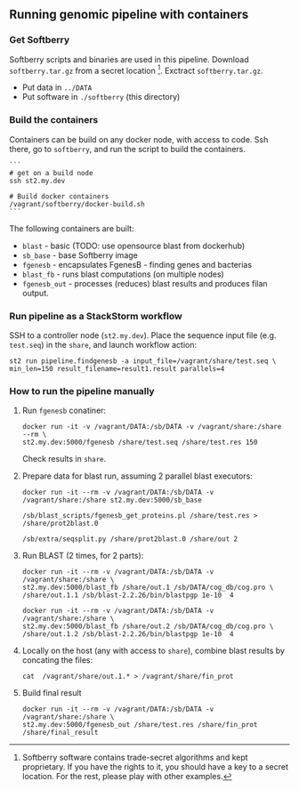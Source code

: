 ## Running genomic pipeline with containers



### Get Softberry
Softberry scripts and binaries are used in this pipeline. Download `softberry.tar.gz` from a secret location [^1]. Exctract `softberry.tar.gz`.

* Put data in `../DATA` 
* Put software in `./softberry` (this directory)


[^1]: Softberry software contains trade-secret algorithms and kept proprietary. If you
  have the rights to it, you should have a key to a secret location. For the rest,
  please play with other examples.


### Build the containers
Containers can be build on any docker node, with access to code. Ssh there, go to `softberry`, and run the script to build the containers.

    ```
    # get on a build node
    ssh st2.my.dev

    # Build docker containers
    /vagrant/softberry/docker-build.sh
    ```
The following containers are built:

* `blast` - basic (TODO: use opensource blast from dockerhub)
* `sb_base` - base Softberry image
* `fgenesb` - encapsulates FgenesB - finding genes and bacterias
* `blast_fb` - runs blast computations (on multiple nodes)
* `fgenesb_out` - processes (reduces) blast results and produces filan output.

### Run pipeline as a StackStorm workflow
SSH to a controller node (`st2.my.dev`). Place the sequence input file (e.g. `test.seq`) in the `share`, and launch workflow action:

```
st2 run pipeline.findgenesb -a input_file=/vagrant/share/test.seq \
min_len=150 result_filename=result1.result parallels=4
```

### How to run the pipeline manually

1. Run `fgenesb` conatiner:

    ```
    docker run -it -v /vagrant/DATA:/sb/DATA -v /vagrant/share:/share  --rm \
    st2.my.dev:5000/fgenesb /share/test.seq /share/test.res 150
    ```

   Check results in `share`.

2. Prepare data for blast run, assuming 2 parallel blast executors:

    ```
    docker run -it --rm -v /vagrant/DATA:/sb/DATA -v /vagrant/share:/share st2.my.dev:5000/sb_base

    /sb/blast_scripts/fgenesb_get_proteins.pl /share/test.res > /share/prot2blast.0

    /sb/extra/seqsplit.py /share/prot2blast.0 /share/out 2
    ```

3. Run BLAST (2 times, for 2 parts):

    ```
    docker run -it --rm -v /vagrant/DATA:/sb/DATA -v /vagrant/share:/share \
    st2.my.dev:5000/blast_fb /share/out.1 /sb/DATA/cog_db/cog.pro \
    /share/out.1.1 /sb/blast-2.2.26/bin/blastpgp 1e-10  4

    docker run -it --rm -v /vagrant/DATA:/sb/DATA -v /vagrant/share:/share \
    st2.my.dev:5000/blast_fb /share/out.2 /sb/DATA/cog_db/cog.pro \
    /share/out.1.2 /sb/blast-2.2.26/bin/blastpgp 1e-10  4
    ```

4. Locally on the host (any with access to `share`), combine blast results by concating the files:

    ```
    cat  /vagrant/share/out.1.* > /vagrant/share/fin_prot
    ```

5. Build final result
    ```
    docker run -it --rm -v /vagrant/DATA:/sb/DATA -v /vagrant/share:/share \
    st2.my.dev:5000/fgenesb_out /share/test.res /share/fin_prot /share/final_result
    ```
